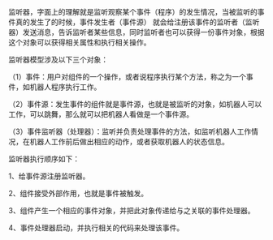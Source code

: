 监听器，字面上的理解就是监听观察某个事件（程序）的发生情况，当被监听的事件真的发生了的时候，事件发生者（事件源） 就会给注册该事件的监听者（监听器）发送消息，告诉监听者某些信息，同时监听者也可以获得一份事件对象，根据这个对象可以获得相关属性和执行相关操作。

监听器模型涉及以下三个对象：

（1）事件：用户对组件的一个操作，或者说程序执行某个方法，称之为一个事件，如机器人程序执行工作。

（2）事件源：发生事件的组件就是事件源，也就是被监听的对象，如机器人可以工作，可以跳舞，那么就可以把机器人看做是一个事件源。

（3）事件监听器（处理器）：监听并负责处理事件的方法，如监听机器人工作情况，在机器人工作前后做出相应的动作，或者获取机器人的状态信息。



监听器执行顺序如下：

1、给事件源注册监听器。

2、组件接受外部作用，也就是事件被触发。

3、组件产生一个相应的事件对象，并把此对象传递给与之关联的事件处理器。

4、事件处理器启动，并执行相关的代码来处理该事件。